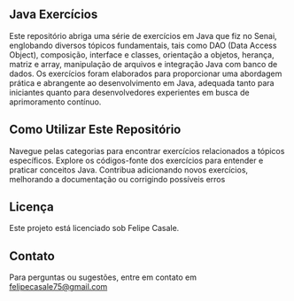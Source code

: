 ## Java Exercícios
Este repositório abriga uma série de exercícios em Java que fiz no Senai, englobando diversos tópicos fundamentais, tais como DAO (Data Access Object), composição, interface e classes, orientação a objetos, herança, matriz e array, manipulação de arquivos e integração Java com banco de dados. Os exercícios foram elaborados para proporcionar uma abordagem prática e abrangente ao desenvolvimento em Java, adequada tanto para iniciantes quanto para desenvolvedores experientes em busca de aprimoramento contínuo.

## Como Utilizar Este Repositório
Navegue pelas categorias para encontrar exercícios relacionados a tópicos específicos.
Explore os códigos-fonte dos exercícios para entender e praticar conceitos Java.
Contribua adicionando novos exercícios, melhorando a documentação ou corrigindo possíveis erros

## Licença
Este projeto está licenciado sob Felipe Casale. 

## Contato
Para perguntas ou sugestões, entre em contato em felipecasale75@gmail.com
